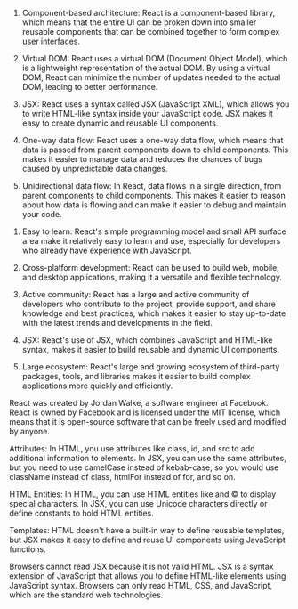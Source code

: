 <!-- Significant features of React -->

1. Component-based architecture: React is a component-based library, which means that the entire UI can be broken down into smaller reusable components that can be combined together to form complex user interfaces.

2. Virtual DOM: React uses a virtual DOM (Document Object Model), which is a lightweight representation of the actual DOM. By using a virtual DOM, React can minimize the number of updates needed to the actual DOM, leading to better performance.

3. JSX: React uses a syntax called JSX (JavaScript XML), which allows you to write HTML-like syntax inside your JavaScript code. JSX makes it easy to create dynamic and reusable UI components.

4. One-way data flow: React uses a one-way data flow, which means that data is passed from parent components down to child components. This makes it easier to manage data and reduces the chances of bugs caused by unpredictable data changes.

5. Unidirectional data flow: In React, data flows in a single direction, from parent components to child components. This makes it easier to reason about how data is flowing and can make it easier to debug and maintain your code.


<!-- Advantages of React -->

1. Easy to learn: React's simple programming model and small API surface area make it relatively easy to learn and use, especially for developers who already have experience with JavaScript.

2. Cross-platform development: React can be used to build web, mobile, and desktop applications, making it a versatile and flexible technology.

3. Active community: React has a large and active community of developers who contribute to the project, provide support, and share knowledge and best practices, which makes it easier to stay up-to-date with the latest trends and developments in the field.

4. JSX: React's use of JSX, which combines JavaScript and HTML-like syntax, makes it easier to build reusable and dynamic UI components.

5. Large ecosystem: React's large and growing ecosystem of third-party packages, tools, and libraries makes it easier to build complex applications more quickly and efficiently.

<!-- What is the name of the Software Engineer that created React? Also, which company owns React? -->

React was created by Jordan Walke, a software engineer at Facebook. React is owned by Facebook and is licensed under the MIT license, which means that it is open-source software that can be freely used and modified by anyone.

<!-- Notable Difference between HTML and JSX -->
Attributes: In HTML, you use attributes like class, id, and src to add additional information to elements. In JSX, you can use the same attributes, but you need to use camelCase instead of kebab-case, so you would use className instead of class, htmlFor instead of for, and so on.

HTML Entities: In HTML, you can use HTML entities like   and © to display special characters. In JSX, you can use Unicode characters directly or define constants to hold HTML entities.

Templates: HTML doesn't have a built-in way to define reusable templates, but JSX makes it easy to define and reuse UI components using JavaScript functions.

<!-- Why can’t browsers read JSX? -->

Browsers cannot read JSX because it is not valid HTML. JSX is a syntax extension of JavaScript that allows you to define HTML-like elements using JavaScript syntax. Browsers can only read HTML, CSS, and JavaScript, which are the standard web technologies.